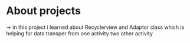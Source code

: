 # About projects
-> in this project i learned about Recyclerview and Adaptor class which is helping for data transper from one activity two other activity
